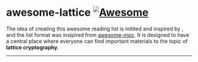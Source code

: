 # awesome-lattice [![Awesome](https://cdn.rawgit.com/sindresorhus/awesome/d7305f38d29fed78fa85652e3a63e154dd8e8829/media/badge.svg)](https://github.com/sindresorhus/awesome)

The idea of creating this awesome reading list is initited and inspired by , and the list format was insipired from [awesome-mpc](https://github.com/rdragos/awesome-mpc). It is designed to have a central place where everyone can find important materials to the topic of **lattice cryptography**.

---

